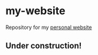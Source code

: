 # my-website
Repository for my [personal website](https://talpazi.github.io/my-website/index.html)

## Under construction!
